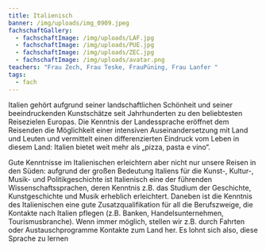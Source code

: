 ```yaml
---
title: Italienisch
banner: /img/uploads/img_0909.jpeg
fachschaftGallery:
  - fachschaftImage: /img/uploads/LAF.jpg
  - fachschaftImage: /img/uploads/PUE.jpg
  - fachschaftImage: /img/uploads/ZEC.jpg
  - fachschaftImage: /img/uploads/avatar.png
teachers: "Frau Zech, Frau Teske, FrauPüning, Frau Lanfer "
tags:
  - fach
---
```

Italien gehört aufgrund seiner landschaftlichen Schönheit und seiner beeindruckenden Kunstschätze seit Jahrhunderten zu den beliebtesten Reisezielen Europas. Die Kenntnis der Landessprache eröffnet dem Reisenden die Möglichkeit einer intensiven Auseinandersetzung mit Land und Leuten und vermittelt einen differenzierten Eindruck vom Leben in diesem Land: Italien bietet weit mehr als „pizza, pasta e vino“.

Gute Kenntnisse im Italienischen erleichtern aber nicht nur unsere Reisen in den Süden: aufgrund der großen Bedeutung Italiens für die Kunst-, Kultur-, Musik- und Politikgeschichte ist Italienisch eine der führenden Wissenschaftssprachen, deren Kenntnis z.B. das Studium der Geschichte, Kunstgeschichte und Musik erheblich erleichtert. Daneben ist die Kenntnis des Italienischen eine gute Zusatzqualifikation für all die Berufszweige, die Kontakte nach Italien pflegen (z.B. Banken, Handelsunternehmen, Tourismusbranche). Wenn immer möglich, stellen wir z.B. durch Fahrten oder Austauschprogramme Kontakte zum Land her. Es lohnt sich also, diese Sprache zu lernen